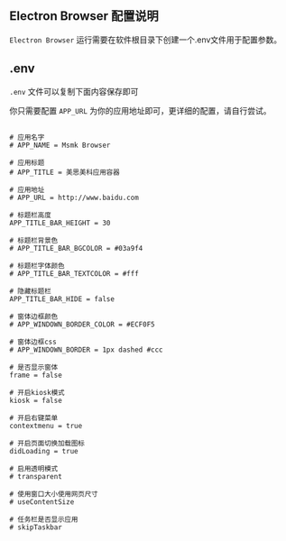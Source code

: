 
## Electron Browser 配置说明

`Electron Browser` 运行需要在软件根目录下创建一个.env文件用于配置参数。


## .env

`.env` 文件可以复制下面内容保存即可

你只需要配置 `APP_URL` 为你的应用地址即可，更详细的配置，请自行尝试。

```env

# 应用名字
# APP_NAME = Msmk Browser

# 应用标题
# APP_TITLE = 美思美科应用容器

# 应用地址
# APP_URL = http://www.baidu.com

# 标题栏高度
APP_TITLE_BAR_HEIGHT = 30

# 标题栏背景色
# APP_TITLE_BAR_BGCOLOR = #03a9f4

# 标题栏字体颜色
# APP_TITLE_BAR_TEXTCOLOR = #fff

# 隐藏标题栏
APP_TITLE_BAR_HIDE = false

# 窗体边框颜色
# APP_WINDOWN_BORDER_COLOR = #ECF0F5

# 窗体边框css
# APP_WINDOWN_BORDER = 1px dashed #ccc

# 是否显示窗体
frame = false

# 开启kiosk模式
kiosk = false

# 开启右键菜单
contextmenu = true

# 开启页面切换加载图标
didLoading = true

# 启用透明模式
# transparent

# 使用窗口大小使用网页尺寸
# useContentSize

# 任务栏是否显示应用
# skipTaskbar

```

